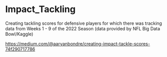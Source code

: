 # Impact_Tackling
Creating tackling scores for defensive players for which there was tracking data from Weeks 1 - 9 of the 2022 Season (data provided by NFL Big Data Bowl/Kaggle)

https://medium.com/@aaryanbondre/creating-impact-tackle-scores-74f290717786
